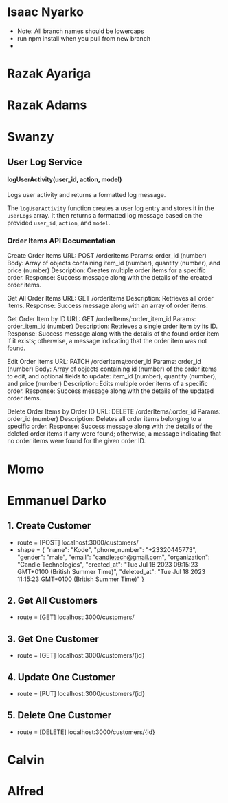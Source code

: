 # Isaac Nyarko
* Note: All branch names should be lowercaps
* run npm install when you pull from new branch
* 





# Razak Ayariga






# Razak Adams




# Swanzy
## User Log Service

#### logUserActivity(user_id, action, model)

Logs user activity and returns a formatted log message.

The `logUserActivity` function creates a user log entry and stores it in the `userLogs` array. It then returns a formatted log message based on the provided `user_id`, `action`, and `model`.


### Order Items API Documentation

Create Order Items
URL: POST /orderItems
Params: order_id (number)
Body: Array of objects containing item_id (number), quantity (number), and price (number)
Description: Creates multiple order items for a specific order.
Response: Success message along with the details of the created order items.

Get All Order Items
URL: GET /orderItems
Description: Retrieves all order items.
Response: Success message along with an array of order items.

Get Order Item by ID
URL: GET /orderItems/:order_item_id
Params: order_item_id (number)
Description: Retrieves a single order item by its ID.
Response: Success message along with the details of the found order item if it exists; otherwise, a message indicating that the order item was not found.

Edit Order Items
URL: PATCH /orderItems/:order_id
Params: order_id (number)
Body: Array of objects containing id (number) of the order items to edit, and optional fields to update: item_id (number), quantity (number), and price (number)
Description: Edits multiple order items of a specific order.
Response: Success message along with the details of the updated order items.

Delete Order Items by Order ID
URL: DELETE /orderItems/:order_id
Params: order_id (number)
Description: Deletes all order items belonging to a specific order.
Response: Success message along with the details of the deleted order items if any were found; otherwise, a message indicating that no order items were found for the given order ID.


# Momo






# Emmanuel Darko
<!-- Customers -->
## 1. Create Customer
* route = [POST] localhost:3000/customers/
* shape = {
  "name": "Kode",
  "phone_number": "+23320445773",
  "gender": "male",
  "email": "candletech@gmail.com",
  "organization": "Candle Technologies",
  "created_at": "Tue Jul 18 2023 09:15:23 GMT+0100 (British Summer Time)",
  "deleted_at": "Tue Jul 18 2023 11:15:23 GMT+0100 (British Summer Time)"
}
## 2. Get All Customers
* route = [GET] localhost:3000/customers/
## 3. Get One Customer
* route = [GET] localhost:3000/customers/{id}
## 4. Update One Customer
* route = [PUT] localhost:3000/customers/{id}
## 5. Delete One Customer
* route = [DELETE] localhost:3000/customers/{id}





# Calvin 






# Alfred
